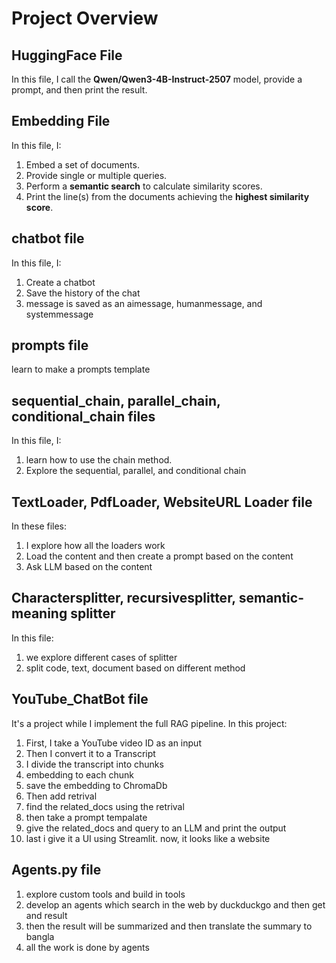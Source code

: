 # Project Overview

## HuggingFace File
In this file, I call the **Qwen/Qwen3-4B-Instruct-2507** model, provide a prompt, and then print the result.

## Embedding File
In this file, I:
1. Embed a set of documents.
2. Provide single or multiple queries.
3. Perform a **semantic search** to calculate similarity scores.
4. Print the line(s) from the documents achieving the **highest similarity score**.
## chatbot file
In this file, I:
1. Create a chatbot
2. Save the history of the chat
3. message is saved as an aimessage, humanmessage, and systemmessage
## prompts file
learn to make a prompts template

## sequential_chain, parallel_chain, conditional_chain files
In this file, I:
1. learn how to use the chain method.
2. Explore the sequential, parallel, and conditional chain

## TextLoader, PdfLoader, WebsiteURL Loader file
In these files:
1. I explore how all the loaders work
2. Load the content and then create a prompt based on the content
3. Ask LLM based on the content

## Charactersplitter, recursivesplitter, semantic-meaning splitter
In this file:
1. we explore different cases of splitter
2. split code, text, document based on different method

## YouTube_ChatBot file
It's a project while I implement the full RAG pipeline. In this project:
1. First, I take a YouTube video ID as an input
2. Then I convert it to a Transcript
3. I divide the transcript into chunks
4. embedding to each chunk
5. save the embedding to ChromaDb
6. Then add retrival
7. find the related_docs using the retrival
8. then take a prompt tempalate
9. give the related_docs and query to an LLM and print the output
10. last i give it a UI using Streamlit. now, it looks like a website

## Agents.py file
1. explore custom tools and build in tools
2. develop an agents which search in the web by duckduckgo and then get and result
3. then the result will be summarized and then translate the summary to bangla
4. all the work is done by agents
